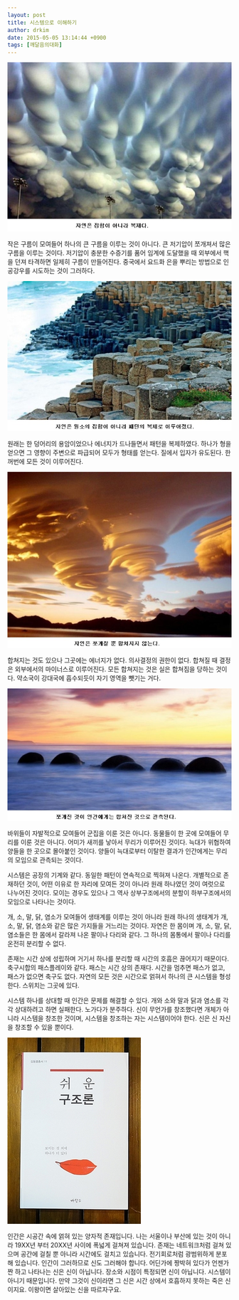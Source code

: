 ```yaml
---
layout: post
title: 시스템으로 이해하기
author: drkim
date: 2015-05-05 13:14:44 +0900
tags: [깨달음의대화]
---
```

![](/files/attach/images/198/886/587/70.jpeg)

작은 구름이 모여들어 하나의 큰 구름을 이루는 것이 아니다. 큰 저기압이 쪼개져서 많은 구름을 이루는 것이다. 저기압이 충분한 수증기를 품어 임계에 도달했을 때 외부에서 핵을 던져 타격하면 일제히 구름이 만들어진다. 중국에서 요드화 은을 뿌리는 방법으로 인공강우를 시도하는 것이 그러하다.

  


![](/files/attach/images/198/886/587/71.jpeg)

  


원래는 한 덩어리의 용암이었으나 에너지가 드나들면서 패턴을 복제하였다. 하나가 형을 얻으면 그 영향이 주변으로 파급되어 모두가 형태를 얻는다. 질에서 입자가 유도된다. 한꺼번에 모든 것이 이루어진다.

  


![](/files/attach/images/198/886/587/72.jpeg)

  


합쳐지는 것도 있으나 그곳에는 에너지가 없다. 의사결정의 권한이 없다. 합쳐질 때 결정은 외부에서의 마이너스로 이루어진다. 모든 합쳐지는 것은 실은 합쳐짐을 당하는 것이다. 약소국이 강대국에 흡수되듯이 자기 영역을 뺏기는 거다.



![](/files/attach/images/198/886/587/73.jpeg)

바위들이 자발적으로 모여들어 군집을 이룬 것은 아니다. 동물들이 한 곳에 모여들어 무리를 이룬 것은 아니다. 어미가 새끼를 낳아서 무리가 이루어진 것이다. 늑대가 위협하여 양들을 한 곳으로 몰아붙인 것이다. 양들이 늑대로부터 이탈한 결과가 인간에게는 무리의 모임으로 관측되는 것이다.

  


시스템은 공장의 기계와 같다. 동일한 패턴이 연속적으로 찍혀져 나온다. 개별적으로 존재하던 것이, 어떤 이유로 한 자리에 모여든 것이 아니라 원래 하나였던 것이 여럿으로 나누어진 것이다. 모이는 경우도 있으나 그 역사 상부구조에서의 분할이 하부구조에서의 모임으로 나타나는 것이다.

  


개, 소, 말, 닭, 염소가 모여들어 생태계를 이루는 것이 아니라 원래 하나의 생태계가 개, 소, 말, 닭, 염소와 같은 많은 가지들을 거느리는 것이다. 자연은 한 몸이며 개, 소, 말, 닭, 염소들은 한 몸에서 갈라져 나온 팔이나 다리와 같다. 그 하나의 몸통에서 팔이나 다리를 온전히 분리할 수 없다.

  


존재는 시간 상에 성립하며 거기서 하나를 분리할 때 시간의 호흡은 끊어지기 때문이다. 축구시합의 패스플레이와 같다. 패스는 시간 상의 존재다. 시간을 멈추면 패스가 없고, 패스가 없으면 축구도 없다. 자연의 모든 것은 시간으로 얽혀서 하나의 큰 시스템을 형성한다. 스위치는 그곳에 있다.

  


시스템 하나를 상대할 때 인간은 문제를 해결할 수 있다. 개와 소와 말과 닭과 염소를 각각 상대하려고 하면 실패한다. 노가다가 분주하다. 신이 무언가를 창조했다면 개체가 아니라 시스템을 창조한 것이며, 시스템을 창조하는 자는 시스템이어야 한다. 신은 신 자신을 창조할 수 있을 뿐이다.

  


  



![](/files/attach/images/198/886/587/DSC01488.JPG)   


  


인간은 시공간 속에 얽혀 있는 양자적 존재입니다. 나는 서울이나 부산에 있는 것이 아니라 19XX년 부터 20XX년 사이에 폭넓게 걸쳐져 있습니다. 존재는 네트워크처럼 걸쳐 있으며 공간에 걸칠 뿐 아니라 시간에도 걸치고 있습니다. 전기회로처럼 광범위하게 분포해 있습니다. 인간이 그러하므로 신도 그러해야 합니다. 어딘가에 짱박혀 있다가 언젠가 짠 하고 나타나는 신은 신이 아닙니다. 장소와 시점이 특정되면 신이 아닙니다. 시스템이 아니기 때문입니다. 만약 그것이 신이라면 그 신은 시간 상에서 호흡하지 못하는 죽은 신이지요. 이왕이면 살아있는 신을 따르자구요.